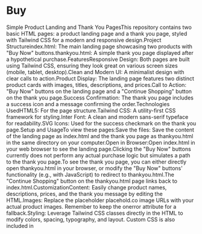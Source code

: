 # Buy
Simple Product Landing and Thank You PagesThis repository contains two basic HTML pages: a product landing page and a thank you page, styled with Tailwind CSS for a modern and responsive design.Project Structureindex.html: The main landing page showcasing two products with "Buy Now" buttons.thankyou.html: A simple thank you page displayed after a hypothetical purchase.FeaturesResponsive Design: Both pages are built using Tailwind CSS, ensuring they look great on various screen sizes (mobile, tablet, desktop).Clean and Modern UI: A minimalist design with clear calls to action.Product Display: The landing page features two distinct product cards with images, titles, descriptions, and prices.Call to Action: "Buy Now" buttons on the landing page and a "Continue Shopping" button on the thank you page.Success Confirmation: The thank you page includes a success icon and a message confirming the order.Technologies UsedHTML5: For the page structure.Tailwind CSS: A utility-first CSS framework for styling.Inter Font: A clean and modern sans-serif typeface for readability.SVG Icons: Used for the success checkmark on the thank you page.Setup and UsageTo view these pages:Save the files: Save the content of the landing page as index.html and the thank you page as thankyou.html in the same directory on your computer.Open in Browser:Open index.html in your web browser to see the landing page.Clicking the "Buy Now" buttons currently does not perform any actual purchase logic but simulates a path to the thank you page.To see the thank you page, you can either directly open thankyou.html in your browser, or modify the "Buy Now" buttons' functionality (e.g., with JavaScript) to redirect to thankyou.html.The "Continue Shopping" button on the thankyou.html page links back to index.html.CustomizationContent: Easily change product names, descriptions, prices, and the thank you message by editing the HTML.Images: Replace the placeholder placehold.co image URLs with your actual product images. Remember to keep the onerror attribute for a fallback.Styling: Leverage Tailwind CSS classes directly in the HTML to modify colors, spacing, typography, and layout. Custom CSS is also included in <style> tags for minor adjustments or animations.Links: Update the href attributes of the "Explore Our Full Collection" and "Continue Shopping" links to point to your actual website pages.Future Enhancements (Ideas)Add actual e-commerce functionality (e.g., shopping cart, checkout process).Implement client-side form validation for any future input fields.Integrate a backend for order processing and database storage.Add analytics tracking.Expand with more product categories or a blog section.
